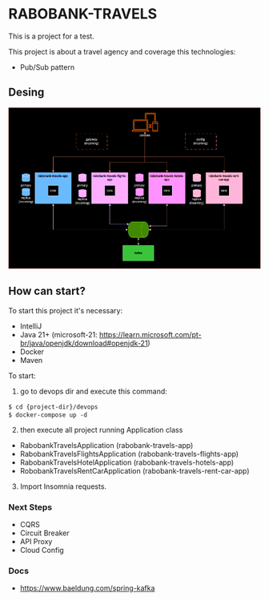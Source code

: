 # RABOBANK-TRAVELS

This is a project for a test.

This project is about a travel agency and coverage this technologies:

- Pub/Sub pattern

## Desing

![Draw system](./readme_files/rabobank-travels.png)

## How can start?

To start this project it's necessary:

- IntelliJ
- Java 21+ (microsoft-21: https://learn.microsoft.com/pt-br/java/openjdk/download#openjdk-21)
- Docker
- Maven

To start:

1. go to devops dir and execute this command:

```shell
$ cd {project-dir}/devops
$ docker-compose up -d
```

2. then execute all project running Application class

- RabobankTravelsApplication (rabobank-travels-app)
- RabobankTravelsFlightsApplication (rabobank-travels-flights-app)
- RabobankTravelsHotelApplication (rabobank-travels-hotels-app)
- RobobankTravelsRentCarApplication (rabobank-travels-rent-car-app)

3. Import Insomnia requests.

### Next Steps

- CQRS
- Circuit Breaker
- API Proxy
- Cloud Config

### Docs
- https://www.baeldung.com/spring-kafka
